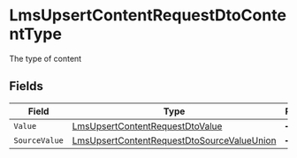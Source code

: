 # LmsUpsertContentRequestDtoContentType

The type of content


## Fields

| Field                                                                                                               | Type                                                                                                                | Required                                                                                                            | Description                                                                                                         |
| ------------------------------------------------------------------------------------------------------------------- | ------------------------------------------------------------------------------------------------------------------- | ------------------------------------------------------------------------------------------------------------------- | ------------------------------------------------------------------------------------------------------------------- |
| `Value`                                                                                                             | [LmsUpsertContentRequestDtoValue](../../Models/Components/LmsUpsertContentRequestDtoValue.md)                       | :heavy_minus_sign:                                                                                                  | N/A                                                                                                                 |
| `SourceValue`                                                                                                       | [LmsUpsertContentRequestDtoSourceValueUnion](../../Models/Components/LmsUpsertContentRequestDtoSourceValueUnion.md) | :heavy_minus_sign:                                                                                                  | N/A                                                                                                                 |